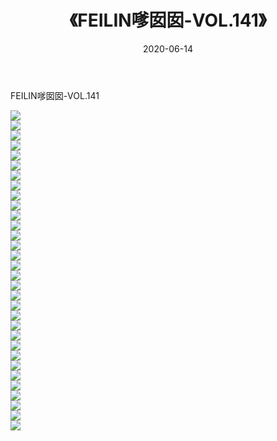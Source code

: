﻿---
layout: post
title:  《FEILIN嗲囡囡-VOL.141》
date:   2020-06-14
img: http://img.660000.xyz/Sharelink/网络美图/2020/FEILIN嗲囡囡-VOL.141/000.jpg
categories: [美女, 清纯, 唯美]
---

FEILIN嗲囡囡-VOL.141

  ![](http://img.660000.xyz/Sharelink/网络美图/2020/FEILIN嗲囡囡-VOL.141/001.jpg) <br> ![](http://img.660000.xyz/Sharelink/网络美图/2020/FEILIN嗲囡囡-VOL.141/002.jpg) <br> ![](http://img.660000.xyz/Sharelink/网络美图/2020/FEILIN嗲囡囡-VOL.141/003.jpg) <br> ![](http://img.660000.xyz/Sharelink/网络美图/2020/FEILIN嗲囡囡-VOL.141/004.jpg) <br> ![](http://img.660000.xyz/Sharelink/网络美图/2020/FEILIN嗲囡囡-VOL.141/005.jpg) <br> ![](http://img.660000.xyz/Sharelink/网络美图/2020/FEILIN嗲囡囡-VOL.141/006.jpg) <br> ![](http://img.660000.xyz/Sharelink/网络美图/2020/FEILIN嗲囡囡-VOL.141/007.jpg) <br> ![](http://img.660000.xyz/Sharelink/网络美图/2020/FEILIN嗲囡囡-VOL.141/008.jpg) <br> ![](http://img.660000.xyz/Sharelink/网络美图/2020/FEILIN嗲囡囡-VOL.141/009.jpg) <br> ![](http://img.660000.xyz/Sharelink/网络美图/2020/FEILIN嗲囡囡-VOL.141/010.jpg) <br> ![](http://img.660000.xyz/Sharelink/网络美图/2020/FEILIN嗲囡囡-VOL.141/011.jpg) <br> ![](http://img.660000.xyz/Sharelink/网络美图/2020/FEILIN嗲囡囡-VOL.141/012.jpg) <br> ![](http://img.660000.xyz/Sharelink/网络美图/2020/FEILIN嗲囡囡-VOL.141/013.jpg) <br> ![](http://img.660000.xyz/Sharelink/网络美图/2020/FEILIN嗲囡囡-VOL.141/014.jpg) <br> ![](http://img.660000.xyz/Sharelink/网络美图/2020/FEILIN嗲囡囡-VOL.141/015.jpg) <br> ![](http://img.660000.xyz/Sharelink/网络美图/2020/FEILIN嗲囡囡-VOL.141/016.jpg) <br> ![](http://img.660000.xyz/Sharelink/网络美图/2020/FEILIN嗲囡囡-VOL.141/017.jpg) <br> ![](http://img.660000.xyz/Sharelink/网络美图/2020/FEILIN嗲囡囡-VOL.141/018.jpg) <br> ![](http://img.660000.xyz/Sharelink/网络美图/2020/FEILIN嗲囡囡-VOL.141/019.jpg) <br> ![](http://img.660000.xyz/Sharelink/网络美图/2020/FEILIN嗲囡囡-VOL.141/020.jpg) <br> ![](http://img.660000.xyz/Sharelink/网络美图/2020/FEILIN嗲囡囡-VOL.141/021.jpg) <br> ![](http://img.660000.xyz/Sharelink/网络美图/2020/FEILIN嗲囡囡-VOL.141/022.jpg) <br> ![](http://img.660000.xyz/Sharelink/网络美图/2020/FEILIN嗲囡囡-VOL.141/023.jpg) <br> ![](http://img.660000.xyz/Sharelink/网络美图/2020/FEILIN嗲囡囡-VOL.141/024.jpg) <br> ![](http://img.660000.xyz/Sharelink/网络美图/2020/FEILIN嗲囡囡-VOL.141/025.jpg) <br> ![](http://img.660000.xyz/Sharelink/网络美图/2020/FEILIN嗲囡囡-VOL.141/026.jpg) <br> ![](http://img.660000.xyz/Sharelink/网络美图/2020/FEILIN嗲囡囡-VOL.141/027.jpg) <br> ![](http://img.660000.xyz/Sharelink/网络美图/2020/FEILIN嗲囡囡-VOL.141/028.jpg) <br> ![](http://img.660000.xyz/Sharelink/网络美图/2020/FEILIN嗲囡囡-VOL.141/029.jpg) <br> ![](http://img.660000.xyz/Sharelink/网络美图/2020/FEILIN嗲囡囡-VOL.141/030.jpg) <br> ![](http://img.660000.xyz/Sharelink/网络美图/2020/FEILIN嗲囡囡-VOL.141/031.jpg) <br> ![](http://img.660000.xyz/Sharelink/网络美图/2020/FEILIN嗲囡囡-VOL.141/032.jpg) <br>